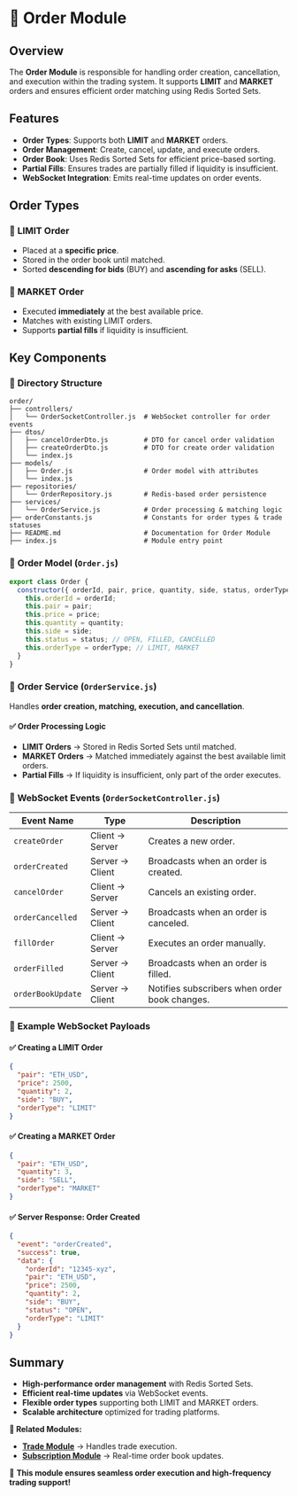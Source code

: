 # 🛒 Order Module

## Overview

The **Order Module** is responsible for handling order creation, cancellation, and execution within the trading system. It supports **LIMIT** and **MARKET** orders and ensures efficient order matching using Redis Sorted Sets.

## Features

- **Order Types**: Supports both **LIMIT** and **MARKET** orders.
- **Order Management**: Create, cancel, update, and execute orders.
- **Order Book**: Uses Redis Sorted Sets for efficient price-based sorting.
- **Partial Fills**: Ensures trades are partially filled if liquidity is insufficient.
- **WebSocket Integration**: Emits real-time updates on order events.

## Order Types

### 🔹 **LIMIT Order**

- Placed at a **specific price**.
- Stored in the order book until matched.
- Sorted **descending for bids** (BUY) and **ascending for asks** (SELL).

### 🔹 **MARKET Order**

- Executed **immediately** at the best available price.
- Matches with existing LIMIT orders.
- Supports **partial fills** if liquidity is insufficient.

## Key Components

### 📂 **Directory Structure**

```
order/
├── controllers/
│   └── OrderSocketController.js  # WebSocket controller for order events
├── dtos/
│   ├── cancelOrderDto.js         # DTO for cancel order validation
│   ├── createOrderDto.js         # DTO for create order validation
│   └── index.js
├── models/
│   ├── Order.js                  # Order model with attributes
│   └── index.js
├── repositories/
│   └── OrderRepository.js        # Redis-based order persistence
├── services/
│   └── OrderService.js           # Order processing & matching logic
├── orderConstants.js             # Constants for order types & trade statuses
├── README.md                     # Documentation for Order Module
├── index.js                      # Module entry point
```

### 📌 **Order Model** (`Order.js`)

```javascript
export class Order {
  constructor({ orderId, pair, price, quantity, side, status, orderType }) {
    this.orderId = orderId;
    this.pair = pair;
    this.price = price;
    this.quantity = quantity;
    this.side = side;
    this.status = status; // OPEN, FILLED, CANCELLED
    this.orderType = orderType; // LIMIT, MARKET
  }
}
```

### 🔧 **Order Service** (`OrderService.js`)

Handles **order creation, matching, execution, and cancellation**.

#### ✅ **Order Processing Logic**

- **LIMIT Orders** → Stored in Redis Sorted Sets until matched.
- **MARKET Orders** → Matched immediately against the best available limit orders.
- **Partial Fills** → If liquidity is insufficient, only part of the order executes.

### 📡 **WebSocket Events** (`OrderSocketController.js`)

| Event Name       | Type      | Description |
|-----------------|----------|-------------|
| `createOrder`   | Client → Server | Creates a new order. |
| `orderCreated`  | Server → Client | Broadcasts when an order is created. |
| `cancelOrder`   | Client → Server | Cancels an existing order. |
| `orderCancelled`| Server → Client | Broadcasts when an order is canceled. |
| `fillOrder`     | Client → Server | Executes an order manually. |
| `orderFilled`   | Server → Client | Broadcasts when an order is filled. |
| `orderBookUpdate` | Server → Client | Notifies subscribers when order book changes. |

### 📜 **Example WebSocket Payloads**

#### ✅ **Creating a LIMIT Order**

```json
{
  "pair": "ETH_USD",
  "price": 2500,
  "quantity": 2,
  "side": "BUY",
  "orderType": "LIMIT"
}
```

#### ✅ **Creating a MARKET Order**

```json
{
  "pair": "ETH_USD",
  "quantity": 3,
  "side": "SELL",
  "orderType": "MARKET"
}
```

#### ✅ **Server Response: Order Created**

```json
{
  "event": "orderCreated",
  "success": true,
  "data": {
    "orderId": "12345-xyz",
    "pair": "ETH_USD",
    "price": 2500,
    "quantity": 2,
    "side": "BUY",
    "status": "OPEN",
    "orderType": "LIMIT"
  }
}
```

## Summary

- **High-performance order management** with Redis Sorted Sets.
- **Efficient real-time updates** via WebSocket events.
- **Flexible order types** supporting both LIMIT and MARKET orders.
- **Scalable architecture** optimized for trading platforms.

**📌 Related Modules:**

- **[Trade Module](../trade/README.md)** → Handles trade execution.
- **[Subscription Module](../subscription/README.md)** → Real-time order book updates.

🚀 **This module ensures seamless order execution and high-frequency trading support!**
